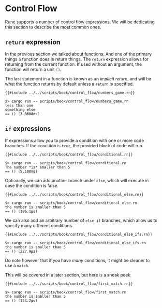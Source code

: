 # Control Flow

Rune supports a number of control flow expressions. We will be dedicating this
section to describe the most common ones.

## `return` expression

In the previous section we talked about functions. And one of the primary things
a function does is return things. The `return` expression allows for returning
from the current function. If used without an argument, the function will return
a unit `()`.

The last statement in a function is known as an *implicit return*, and will be
what the function returns by default unless a `return` is specified.

```rust,noplaypen
{{#include ../../scripts/book/control_flow/numbers_game.rn}}
```

```text
$> cargo run -- scripts/book/control_flow/numbers_game.rn
less than one
something else
== () (3.8608ms)
```

## `if` expressions

If expressions allow you to provide a condition with one or more code branches.
If the condition is `true`, the provided block of code will run.

```rust,noplaypen
{{#include ../../scripts/book/control_flow/conditional.rn}}
```

```text
$> cargo run -- scripts/book/control_flow/conditional.rn
The number *is* smaller than 5
== () (5.108ms)
```

Optionally, we can add another branch under `else`, which will execute in case
the condition is false.

```rust,noplaypen
{{#include ../../scripts/book/control_flow/conditional_else.rn}}
```

```text
$> cargo run -- scripts/book/control_flow/conditional_else.rn
the number is smaller than 5
== () (196.1µs)
```

We can also add an arbitrary number of `else if` branches, which allow us to
specify many different conditions.

```rust,noplaypen
{{#include ../../scripts/book/control_flow/conditional_else_ifs.rn}}
```

```text
$> cargo run -- scripts/book/control_flow/conditional_else_ifs.rn
the number is smaller than 5
== () (227.9µs)
```

Do note however that if you have *many* conditions, it might be cleaner to use
a `match`.

This will be covered in a later section, but here is a sneak peek:

```rust,noplaypen
{{#include ../../scripts/book/control_flow/first_match.rn}}
```

```text
$> cargo run -- scripts/book/control_flow/first_match.rn
the number is smaller than 5
== () (124.2µs)
```
